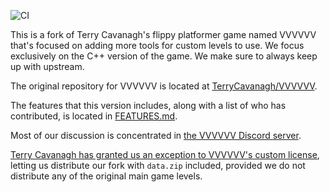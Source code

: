 ![CI](https://github.com/v6cord/VVVVVV-CE/workflows/CI/badge.svg)

This is a fork of Terry Cavanagh's flippy platformer game named VVVVVV that's focused on adding more tools for custom levels to use. We focus exclusively on the C++ version of the game. We make sure to always keep up with upstream.

The original repository for VVVVVV is located at [TerryCavanagh/VVVVVV](https://github.com/TerryCavanagh/VVVVVV).

The features that this version includes, along with a list of who has contributed, is located in [FEATURES.md](FEATURES.md).

Most of our discussion is concentrated in [the VVVVVV Discord server](https://discord.gg/Zf7Nzea).

[Terry Cavanagh has granted us an exception to VVVVVV's custom license](https://twitter.com/terrycavanagh/status/1216657316067663872), letting us distribute our fork with `data.zip` included, provided we do not distribute any of the original main game levels.
